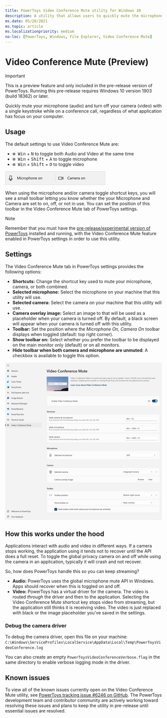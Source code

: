 ```yaml
---
title: PowerToys Video Conference Mute utility for Windows 10
description: A utility that allows users to quickly mute the microphone (audio) and turn off the camera (video) while on a conference call with a single keystroke, regardless of what application has focus on the computer.
ms.date: 05/28/2021
ms.topic: article
ms.localizationpriority: medium
no-loc: [PowerToys, Windows, File Explorer, Video Conference Mute]
---
```


# Video Conference Mute (Preview)

> [!IMPORTANT]
> This is a preview feature and only included in the pre-release version of PowerToys. Running this pre-release requires Windows 10 version 1903 (build 18362) or later.

Quickly mute your microphone (audio) and turn off your camera (video) with a single keystroke while on a conference call, regardless of what application has focus on your computer.

## Usage

The default settings to use Video Conference Mute are:

- <kbd>⊞ Win</kbd> + <kbd>N</kbd> to toggle both Audio and Video at the same time
- <kbd>⊞ Win</kbd> + <kbd>Shift</kbd> + <kbd>A</kbd> to toggle microphone
- <kbd>⊞ Win</kbd> + <kbd>Shift</kbd> + <kbd>O</kbd> to toggle video

![Audio and Video mute notification screenshot](../images/pt-video-audio-mute-notification.png)

When using the microphone and/or camera toggle shortcut keys, you will see a small toolbar letting you know whether the your Microphone and Camera are set to on, off, or not in use. You can set the position of this toolbar in the Video Conference Mute tab of PowerToys settings.

> [!NOTE]
> Remember that you must have the [pre-release/experimental version of PowerToys](https://github.com/microsoft/PowerToys/releases/) installed and running, with the Video Conference Mute feature enabled in PowerToys settings in order to use this utility.

## Settings

The Video Conference Mute tab in PowerToys settings provides the following options:

- **Shortcuts:** Change the shortcut key used to mute your microphone, camera, or both combined.
- **Selected microphone:** Select the microphone on your machine that this utility will use.
- **Selected camera:** Select the camera on your machine that this utility will use.
- **Camera overlay image:** Select an image to that will be used as a placeholder when your camera is turned off. By default, a black screen will appear when your camera is turned off with this utility.
- **Toolbar:** Set the position where the *Microphone On, Camera On* toolbar displays when toggled (default: top right corner).
- **Show toolbar on:** Select whether you prefer the toolbar to be displayed on the main monitor only (default) or on all monitors.
- **Hide toolbar when both camera and microphone are unmuted**: A checkbox is available to toggle this option.

![Video Conference Mute options in PowerToys settings](../images/pt-video-conference-mute-settings.png)

## How this works under the hood

Applications interact with audio and video in different ways. If a camera stops working, the application using it tends not to recover until the API does a full reset. To toggle the global privacy camera on and off while using the camera in an application, typically it will crash and not recover.

So, how does PowerToys handle this so you can keep streaming?

- **Audio:** PowerToys uses the global microphone mute API in Windows. Apps should recover when this is toggled on and off.
- **Video:** PowerToys has a virtual driver for the camera. The video is routed _through_ the driver and then to the application. Selecting the Video Conference Mute shortcut key stops video from streaming, but the application still thinks it is receiving video. The video is just replaced with black or the image placeholder you've saved in the settings.

### Debug the camera driver

To debug the camera driver, open this file on your machine: `C:\Windows\ServiceProfiles\LocalService\AppData\Local\Temp\PowerToysVideoConference.log`

You can also create an empty `PowerToysVideoConferenceVerbose.flag` in the same directory to enable verbose logging mode in the driver.

## Known issues

To view all of the known issues currently open on the Video Conference Mute utility, see [PowerToys tracking issue #6246 on GitHub](https://github.com/microsoft/PowerToys/issues/6246). The PowerToys development team and contributor community are actively working toward resolving these issues and plans to keep the utility in pre-release until essential issues are resolved.
